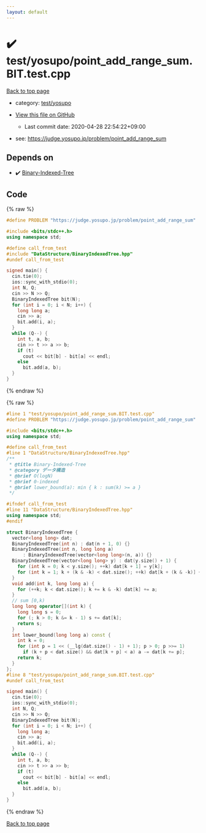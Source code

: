```yaml
---
layout: default
---
```


<!-- mathjax config similar to math.stackexchange -->
<script type="text/javascript" async
  src="https://cdnjs.cloudflare.com/ajax/libs/mathjax/2.7.5/MathJax.js?config=TeX-MML-AM_CHTML">
</script>
<script type="text/x-mathjax-config">
  MathJax.Hub.Config({
    TeX: { equationNumbers: { autoNumber: "AMS" }},
    tex2jax: {
      inlineMath: [ ['$','$'] ],
      processEscapes: true
    },
    "HTML-CSS": { matchFontHeight: false },
    displayAlign: "left",
    displayIndent: "2em"
  });
</script>

<script type="text/javascript" src="https://cdnjs.cloudflare.com/ajax/libs/jquery/3.4.1/jquery.min.js"></script>
<script src="https://cdn.jsdelivr.net/npm/jquery-balloon-js@1.1.2/jquery.balloon.min.js" integrity="sha256-ZEYs9VrgAeNuPvs15E39OsyOJaIkXEEt10fzxJ20+2I=" crossorigin="anonymous"></script>
<script type="text/javascript" src="../../../assets/js/copy-button.js"></script>
<link rel="stylesheet" href="../../../assets/css/copy-button.css" />


# :heavy_check_mark: test/yosupo/point_add_range_sum.BIT.test.cpp

<a href="../../../index.html">Back to top page</a>

* category: <a href="../../../index.html#0b58406058f6619a0f31a172defc0230">test/yosupo</a>
* <a href="{{ site.github.repository_url }}/blob/master/test/yosupo/point_add_range_sum.BIT.test.cpp">View this file on GitHub</a>
    - Last commit date: 2020-04-28 22:54:22+09:00


* see: <a href="https://judge.yosupo.jp/problem/point_add_range_sum">https://judge.yosupo.jp/problem/point_add_range_sum</a>


## Depends on

* :heavy_check_mark: <a href="../../../library/DataStructure/BinaryIndexedTree.hpp.html">Binary-Indexed-Tree</a>


## Code

<a id="unbundled"></a>
{% raw %}
```cpp
#define PROBLEM "https://judge.yosupo.jp/problem/point_add_range_sum"

#include <bits/stdc++.h>
using namespace std;

#define call_from_test
#include "DataStructure/BinaryIndexedTree.hpp"
#undef call_from_test

signed main() {
  cin.tie(0);
  ios::sync_with_stdio(0);
  int N, Q;
  cin >> N >> Q;
  BinaryIndexedTree bit(N);
  for (int i = 0; i < N; i++) {
    long long a;
    cin >> a;
    bit.add(i, a);
  }
  while (Q--) {
    int t, a, b;
    cin >> t >> a >> b;
    if (t)
      cout << bit[b] - bit[a] << endl;
    else
      bit.add(a, b);
  }
}

```
{% endraw %}

<a id="bundled"></a>
{% raw %}
```cpp
#line 1 "test/yosupo/point_add_range_sum.BIT.test.cpp"
#define PROBLEM "https://judge.yosupo.jp/problem/point_add_range_sum"

#include <bits/stdc++.h>
using namespace std;

#define call_from_test
#line 1 "DataStructure/BinaryIndexedTree.hpp"
/**
 * @title Binary-Indexed-Tree
 * @category データ構造
 * @brief O(logN)
 * @brief 0-indexed
 * @brief lower_bound(a): min { k : sum(k) >= a }
 */

#ifndef call_from_test
#line 11 "DataStructure/BinaryIndexedTree.hpp"
using namespace std;
#endif

struct BinaryIndexedTree {
  vector<long long> dat;
  BinaryIndexedTree(int n) : dat(n + 1, 0) {}
  BinaryIndexedTree(int n, long long a)
      : BinaryIndexedTree(vector<long long>(n, a)) {}
  BinaryIndexedTree(vector<long long> y) : dat(y.size() + 1) {
    for (int k = 0; k < y.size(); ++k) dat[k + 1] = y[k];
    for (int k = 1; k + (k & -k) < dat.size(); ++k) dat[k + (k & -k)] += dat[k];
  }
  void add(int k, long long a) {
    for (++k; k < dat.size(); k += k & -k) dat[k] += a;
  }
  // sum [0,k)
  long long operator[](int k) {
    long long s = 0;
    for (; k > 0; k &= k - 1) s += dat[k];
    return s;
  }
  int lower_bound(long long a) const {
    int k = 0;
    for (int p = 1 << (__lg(dat.size() - 1) + 1); p > 0; p >>= 1)
      if (k + p < dat.size() && dat[k + p] < a) a -= dat[k += p];
    return k;
  }
};
#line 8 "test/yosupo/point_add_range_sum.BIT.test.cpp"
#undef call_from_test

signed main() {
  cin.tie(0);
  ios::sync_with_stdio(0);
  int N, Q;
  cin >> N >> Q;
  BinaryIndexedTree bit(N);
  for (int i = 0; i < N; i++) {
    long long a;
    cin >> a;
    bit.add(i, a);
  }
  while (Q--) {
    int t, a, b;
    cin >> t >> a >> b;
    if (t)
      cout << bit[b] - bit[a] << endl;
    else
      bit.add(a, b);
  }
}

```
{% endraw %}

<a href="../../../index.html">Back to top page</a>

